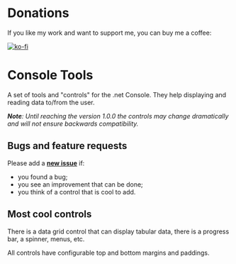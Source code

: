 # Donations

If you like my work and want to support me, you can buy me a coffee:

[![ko-fi](https://www.ko-fi.com/img/githubbutton_sm.svg)](https://ko-fi.com/Y8Y62EZ8H)

# Console Tools

A set of tools and "controls" for the .net Console. They help displaying and reading data to/from the user.

_**Note**: Until reaching the version 1.0.0 the controls may change dramatically and will not ensure backwards compatibility._


## Bugs and feature requests

Please add a **[new issue](https://github.com/lastunicorn/ConsoleTools/issues/new/choose)** if:
- you found a bug;
- you see an improvement that can be done;
- you think of a control that is cool to add.


## Most cool controls
There is a data grid control that can display tabular data, there is a progress bar, a spinner, menus, etc.

All controls have configurable top and bottom margins and paddings.
